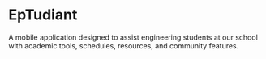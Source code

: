 # EpTudiant
A mobile application designed to assist engineering students at our school with academic tools, schedules, resources, and community features.
